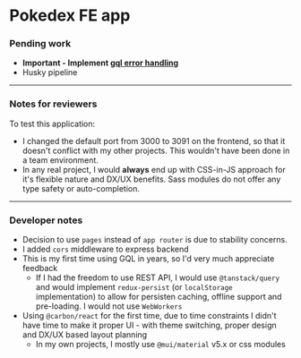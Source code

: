 # Pokedex FE app

### Pending work

- **Important - Implement [gql error handling](https://www.apollographql.com/docs/apollo-server/data/errors/)**
- Husky pipeline

---

### Notes for reviewers

To test this application:

- I changed the default port from 3000 to 3091 on the frontend, so that it doesn't conflict with my other projects. This wouldn't have been done in a team environment.
- In any real project, I would **always** end up with CSS-in-JS approach for it's flexible nature and DX/UX benefits. Sass modules do not offer any type safety or auto-completion.

---

### Developer notes

- Decision to use `pages` instead of `app router` is due to stability concerns.
- I added `cors` middleware to express backend
- This is my first time using GQL in years, so I'd very much appreciate feedback
  - If I had the freedom to use REST API, I would use `@tanstack/query` and would implement `redux-persist` (or `localStorage` implementation) to allow for persisten caching, offline support and pre-loading. I would not use `WebWorkers`
- Using `@carbon/react` for the first time, due to time constraints I didn't have time to make it proper UI - with theme switching, proper design and DX/UX based layout planning
  - In my own projects, I mostly use `@mui/material` v5.x or css modules
